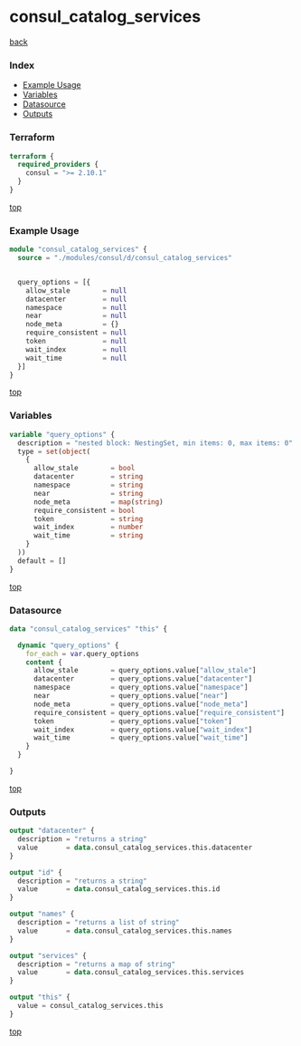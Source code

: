 # consul_catalog_services

[back](../consul.md)

### Index

- [Example Usage](#example-usage)
- [Variables](#variables)
- [Datasource](#datasource)
- [Outputs](#outputs)

### Terraform

```terraform
terraform {
  required_providers {
    consul = ">= 2.10.1"
  }
}
```

[top](#index)

### Example Usage

```terraform
module "consul_catalog_services" {
  source = "./modules/consul/d/consul_catalog_services"


  query_options = [{
    allow_stale        = null
    datacenter         = null
    namespace          = null
    near               = null
    node_meta          = {}
    require_consistent = null
    token              = null
    wait_index         = null
    wait_time          = null
  }]
}
```

[top](#index)

### Variables

```terraform
variable "query_options" {
  description = "nested block: NestingSet, min items: 0, max items: 0"
  type = set(object(
    {
      allow_stale        = bool
      datacenter         = string
      namespace          = string
      near               = string
      node_meta          = map(string)
      require_consistent = bool
      token              = string
      wait_index         = number
      wait_time          = string
    }
  ))
  default = []
}
```

[top](#index)

### Datasource

```terraform
data "consul_catalog_services" "this" {

  dynamic "query_options" {
    for_each = var.query_options
    content {
      allow_stale        = query_options.value["allow_stale"]
      datacenter         = query_options.value["datacenter"]
      namespace          = query_options.value["namespace"]
      near               = query_options.value["near"]
      node_meta          = query_options.value["node_meta"]
      require_consistent = query_options.value["require_consistent"]
      token              = query_options.value["token"]
      wait_index         = query_options.value["wait_index"]
      wait_time          = query_options.value["wait_time"]
    }
  }

}
```

[top](#index)

### Outputs

```terraform
output "datacenter" {
  description = "returns a string"
  value       = data.consul_catalog_services.this.datacenter
}

output "id" {
  description = "returns a string"
  value       = data.consul_catalog_services.this.id
}

output "names" {
  description = "returns a list of string"
  value       = data.consul_catalog_services.this.names
}

output "services" {
  description = "returns a map of string"
  value       = data.consul_catalog_services.this.services
}

output "this" {
  value = consul_catalog_services.this
}
```

[top](#index)